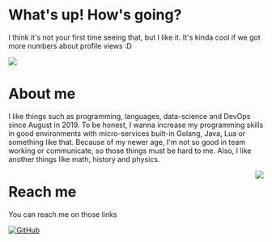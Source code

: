 # What's up! How's going?
I think it's not your first time seeing that, but I like it.
It's kinda cool if we got more numbers about profile views :D

![](https://komarev.com/ghpvc/?username=luiz-otavio&color=blueviolet)

# About me
I like things such as programming, languages, data-science and DevOps since August in 2019.
To be honest, I wanna increase my programming skills in good environments with micro-services built-in Golang, Java, Lua or something like that.
Because of my newer age, I'm not so good in team working or communicate, so those things must be hard to me.
Also, I like another things like math, history and physics. 

<img align='right' src="https://github-readme-stats-git-masterrstaa-rickstaa.vercel.app/api?username=luiz-otavio&count_private=true&&show_icons=true&theme=dracula">

# Reach me
You can reach me on those links

[![GitHub](https://img.shields.io/github/followers/luiz-otavio?label=follow&style=for-the-badge)](https://github.com/luiz-otavio)
